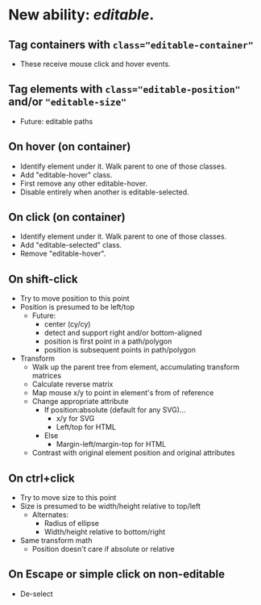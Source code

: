 # New ability: _editable_.

## Tag containers with `class="editable-container"`
- These receive mouse click and hover events.

## Tag elements with `class="editable-position"` and/or `"editable-size"`
- Future: editable paths

## On hover (on container)
- Identify element under it. Walk parent to one of those classes.
- Add "editable-hover" class.
- First remove any other editable-hover.
- Disable entirely when another is editable-selected.
  
## On click (on container)
- Identify element under it. Walk parent to one of those classes.
- Add "editable-selected" class.
- Remove "editable-hover".
  
## On shift-click
- Try to move position to this point
- Position is presumed to be left/top
  - Future:
    - center (cy/cy)
    - detect and support right and/or bottom-aligned
    - position is first point in a path/polygon
    - position is subsequent points in path/polygon
- Transform
  - Walk up the parent tree from element, accumulating transform matrices
  - Calculate reverse matrix
  - Map mouse x/y to point in element's from of reference
  - Change appropriate attribute
    - If position:absolute (default for any SVG)…
      - x/y for SVG
      - Left/top for HTML
    - Else
      - Margin-left/margin-top for HTML
  - Contrast with original element position and original attributes

## On ctrl+click
- Try to move size to this point
- Size is presumed to be width/height relative to top/left
  - Alternates:
    - Radius of ellipse
    - Width/height relative to bottom/right
- Same transform math
  - Position doesn't care if absolute or relative

## On Escape or simple click on non-editable
- De-select
